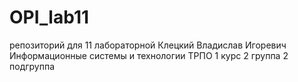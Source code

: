 # OPI_lab11
репозиторий для 11 лабораторной
Клецкий
Владислав
Игоревич
Информационные системы и технологии
ТРПО
1 курс 2 группа 2 подгруппа
